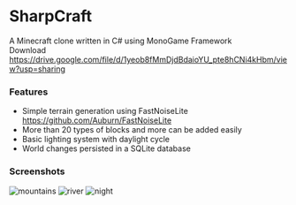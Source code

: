 # SharpCraft
A Minecraft clone written in C# using MonoGame Framework\
Download https://drive.google.com/file/d/1yeob8fMmDjdBdaioYU_pte8hCNi4kHbm/view?usp=sharing

### Features

* Simple terrain generation using FastNoiseLite https://github.com/Auburn/FastNoiseLite
* More than 20 types of blocks and more can be added easily
* Basic lighting system with daylight cycle
* World changes persisted in a SQLite database

### Screenshots

![mountains](https://user-images.githubusercontent.com/72624262/116400359-9f565b00-a832-11eb-8ca7-19adef3fdd7d.png)
![river](https://user-images.githubusercontent.com/72624262/116400353-9d8c9780-a832-11eb-9806-c86a1c42ee27.png)
![night](https://user-images.githubusercontent.com/72624262/116400357-9ebdc480-a832-11eb-9a60-33a17cc91f3d.png)

